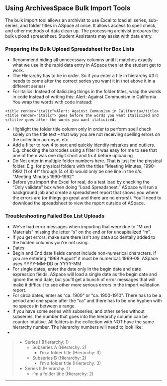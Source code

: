 ## Using ArchivesSpace Bulk Import Tools 

The bulk import tool allows an archivist to use Excel to load all series, sub-series, and folder titles in ASpace at once. It allows access to spell check, and other methods of data clean up. The processing archivist prepares the bulk upload spreadsheet. Student Assistants may assist with data entry.

### Preparing the Bulk Upload Spreadsheet for Box Lists

- Recommend hiding all unnecessary columns until it matches exactly what we use in the rapid data entry in ASpace then let the student get to work.
-	The Hierarchy has to be in order. So if you enter a file in hierarchy #3 it needs to come after the correct series you want it in (not above it in a different series)
-	For Italics: Instead of italicizing things in the folder titles, wrap the words in code
Instead of writing this: Alert: Against Communism in California
You wrap the words with code instead:
```
<title render="italic">Alert: Against Communism in California</title>
<title render="italic"> goes before the words you want Italicized and </title> goes after the words you want italicized.
```
-	Highlight the folder title column only in order to perform spell check solely on the title text – that way you are not receiving spelling errors on the collection acronym, etc.
-	Add a filter to row 4 to sort and quickly identify mistakes and outliers. E.g. checking the barcodes using a filter it was easy for me to see that one of them was one digit short and fix it before uploading
-	Do Not enter in multiple folder numbers here. That is just for the physical folder. E.g. for physical folders with the titles “Meeting Minutes, 1990-1992 (1 of 4)” through (4 of 4) would only be one line in the s/s: “Meeting Minutes 1990-1992”
-	Before you import the Excel for real, do a test load by checking the “Only validate” box when doing “Load Spreadsheet.” ASpace will run a background job and create a spreadsheet report that shows you where the errors are (or things go great and there are no errors!). You’ll need to download the spreadsheet to view the report outside of ASpace.


### Troubleshooting Failed Box List Uploads

-	We’ve had error messages when importing that were due to “Mixed Materials” missing the letter “s” on the end or for uncapitalized “m”.
-	If you get errors, make sure there isn't any data accidentally added to the hidden columns you're not using.
-	Dates
  - Begin and End date fields cannot include non-numerical characters. If you are entering “1969 August” it must be numerical: 1969-08. ASpace uses YYYY-MM-DD or YYYY-MM
  - For single dates, enter the date only in the begin date and date expression fields. ASpace will load a single date as the begin date and ignore the end date, but you’ll get a bunch of error messages that will make it difficult to see other more serious errors in the import validation report.
  - For circa dates, enter as “ca. 1900” or “ca. 1900-1910”. There has to be a period and one space after the “ca” and there has to be one hyphen with no spaces in between a range.
-	If you have some series with subseries, and other series without subseries, the number that goes into the hierarchy column can be counter intuitive. All folders in the collection with NOT have the same hierarchy number. The hierarchy numbers will need to look like:
-	
>  - Series I (Hierarchy: 1)
>    - Subseries A (Hierarchy: 2)
>      - I’m a folder title (Hierarchy: 3)
>    - Subseries B (Hierarchy: 2)
>      - I’m a folder title (Hierarchy: 3)
>  - Series II (Hierarchy: 1)
>    - I’m a folder title (Hierarchy: 2)

***
